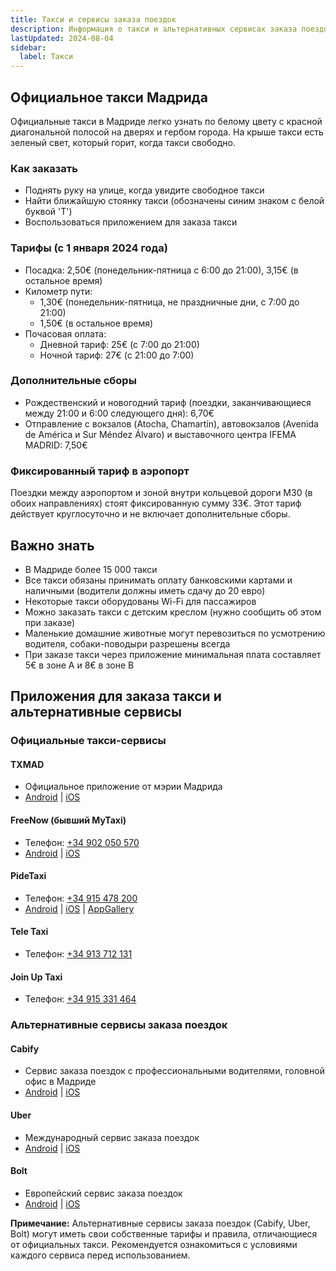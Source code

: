 ```yaml
---
title: Такси и сервисы заказа поездок
description: Информация о такси и альтернативных сервисах заказа поездок в Мадриде
lastUpdated: 2024-08-04
sidebar:
  label: Такси
---
```


## Официальное такси Мадрида

Официальные такси в Мадриде легко узнать по белому цвету с красной диагональной полосой на дверях и гербом города. На крыше такси есть зеленый свет, который горит, когда такси свободно.

### Как заказать

- Поднять руку на улице, когда увидите свободное такси
- Найти ближайшую стоянку такси (обозначены синим знаком с белой буквой 'T')
- Воспользоваться приложением для заказа такси

### Тарифы (с 1 января 2024 года)

- Посадка: 2,50€ (понедельник-пятница с 6:00 до 21:00), 3,15€ (в остальное время)
- Километр пути:
    - 1,30€ (понедельник-пятница, не праздничные дни, с 7:00 до 21:00)
    - 1,50€ (в остальное время)
- Почасовая оплата:
    - Дневной тариф: 25€ (с 7:00 до 21:00)
    - Ночной тариф: 27€ (с 21:00 до 7:00)

### Дополнительные сборы

- Рождественский и новогодний тариф (поездки, заканчивающиеся между 21:00 и 6:00 следующего дня): 6,70€
- Отправление с вокзалов (Atocha, Chamartín), автовокзалов (Avenida de América и Sur Méndez Álvaro) и выставочного центра IFEMA MADRID: 7,50€

### Фиксированный тариф в аэропорт

Поездки между аэропортом и зоной внутри кольцевой дороги M30 (в обоих направлениях) стоят фиксированную сумму 33€. Этот тариф действует круглосуточно и не включает дополнительные сборы.

## Важно знать

- В Мадриде более 15 000 такси
- Все такси обязаны принимать оплату банковскими картами и наличными (водители должны иметь сдачу до 20 евро)
- Некоторые такси оборудованы Wi-Fi для пассажиров
- Можно заказать такси с детским креслом (нужно сообщить об этом при заказе)
- Маленькие домашние животные могут перевозиться по усмотрению водителя, собаки-поводыри разрешены всегда
- При заказе такси через приложение минимальная плата составляет 5€ в зоне A и 8€ в зоне B

## Приложения для заказа такси и альтернативные сервисы

### Официальные такси-сервисы

#### TXMAD
- Официальное приложение от мэрии Мадрида
- [Android](https://play.google.com/store/apps/details?id=es.madrid.GTAXIMVTAXAND&hl=en_US) | [iOS](https://apps.apple.com/es/app/txmad/id1253402459)

#### FreeNow (бывший MyTaxi)
- Телефон: [+34 902 050 570](tel:+34902050570)
- [Android](https://play.google.com/store/apps/details?id=taxi.android.client) | [iOS](https://apps.apple.com/app/id357852748)

#### PideTaxi
- Телефон: [+34 915 478 200](tel:+34915478200)
- [Android](https://play.google.com/store/apps/details?id=es.sooft.pidetaxi&hl=es) | [iOS](https://apps.apple.com/es/app/pidetaxi/id737441460) | [AppGallery](https://appgallery.huawei.com/#/app/C101709185)

#### Tele Taxi
- Телефон: [+34 913 712 131](tel:+34913712131)

#### Join Up Taxi
- Телефон: [+34 915 331 464](tel:+34915331464)

### Альтернативные сервисы заказа поездок

#### Cabify
- Сервис заказа поездок с профессиональными водителями, головной офис в Мадриде
- [Android](https://play.google.com/store/apps/details?id=com.cabify.rider) | [iOS](https://apps.apple.com/es/app/cabify/id476087442)

#### Uber
- Международный сервис заказа поездок
- [Android](https://play.google.com/store/apps/details?id=com.ubercab) | [iOS](https://apps.apple.com/app/id368677368)

#### Bolt
- Европейский сервис заказа поездок
- [Android](https://play.google.com/store/apps/details?id=ee.mtakso.client) | [iOS](https://apps.apple.com/app/id675033630)

**Примечание:** Альтернативные сервисы заказа поездок (Cabify, Uber, Bolt) могут иметь свои собственные тарифы и правила, отличающиеся от официальных такси. Рекомендуется ознакомиться с условиями каждого сервиса перед использованием.
